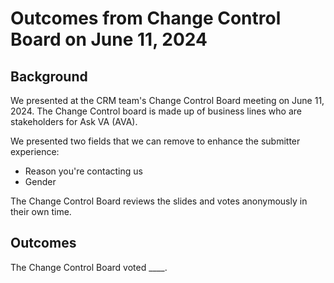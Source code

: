 # Outcomes from Change Control Board on June 11, 2024

## Background

We presented at the CRM team's Change Control Board meeting on June 11, 2024. The Change Control board is made up of business lines who are stakeholders for Ask VA (AVA).

We presented two fields that we can remove to enhance the submitter experience:
- Reason you're contacting us
- Gender

The Change Control Board reviews the slides and votes anonymously in their own time.

## Outcomes

The Change Control Board voted ____.
